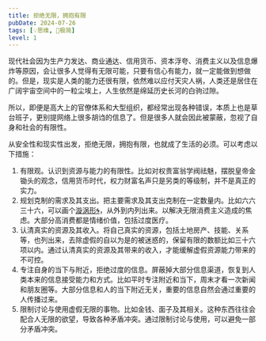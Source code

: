 ```yaml
---
title: 拒绝无限，拥抱有限
pubDate: 2024-07-26
tags: [💡思维, 🥚极简]
level: 1
---
```


现代社会因为生产力发达、商业通达、信用货币、资本浮夸、消费主义以及信息爆炸等原因，会让很多人觉得有无限可能，只要有信心有能力，就一定能做到想做的。但是，现实是人类的能力还很有限，依然难以应付天灾人祸，人类还是居住在广阔宇宙空间中的一粒尘埃上，人生依然是绵延历史长河的白驹过隙。

所以，即便是高大上的官僚体系和大型组织，都经常出现各种错误，本质上也是草台班子，更别提网络上很多胡诌的信息了。但是很多人就会因此被蒙蔽，忽视了自身和社会的有限性。

从安全性和现实性出发，拒绝无限，拥抱有限，也就成了生活的必须。可以考虑以下措施：

1. 有限观。认识到资源与能力的有限性。比如对权贵富翁学阀祛魅，摆脱皇帝金锄头的观念，信用货币时代，权力财富名声只是另类的等级制，并不是真正的实力。
2. 规划克制的需求及其支出。把主要需求及其支出克制在一定数量内。比如六六三十六，可以画个[漩涡形🌀](/xyy/20240726d)，从外到内列出来。以解决无限消费主义造成的焦虑。大部分高消费都是情绪价值，包括过度医疗。
3. 认清真实的资源及其收入。将自己真实的资源，包括土地房产、技能、关系等，也列出来，去除虚假的自以为是的被迷惑的，保留有限的数额比如三十六项以内。通过认清真实的资源及其带来的收入，才能缓解虚假资源能力带来的不可控。
4. 专注自身的当下与附近，拒绝过度的信息。屏蔽掉大部分信息渠道，恢复到人类本来的信息接受能力和方式。比如平时专注附近和当下，周末才看一次新闻和朋友圈等。大部分信息和人的当下附近无关，重要的信息自然会通过重要的人传播过来。
5. 限制讨论与使用虚假无限的事物。比如金钱、面子及其相关。这种东西往往会配合人无限的欲望，导致各种矛盾冲突。通过限制讨论与使用，可以避免一部分矛盾冲突。
